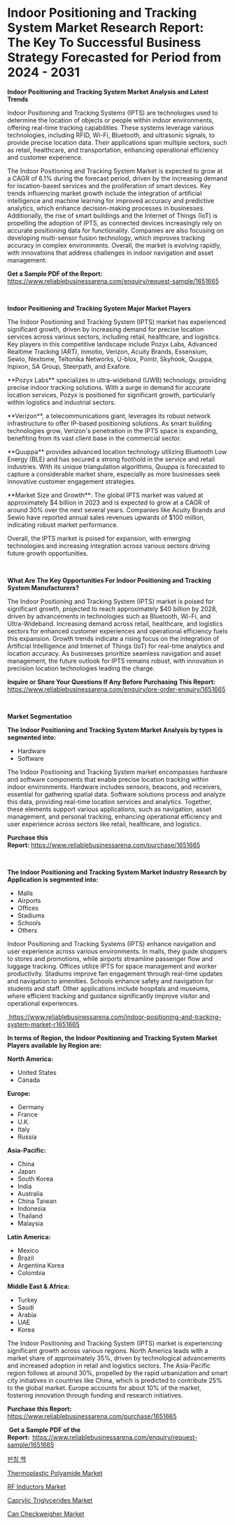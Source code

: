 <p><h1>Indoor Positioning and Tracking System Market Research Report: The Key To Successful Business Strategy Forecasted for Period from 2024 - 2031</h1></p><p><strong>Indoor Positioning and Tracking System Market Analysis and Latest Trends</strong></p>
<p><p>Indoor Positioning and Tracking Systems (IPTS) are technologies used to determine the location of objects or people within indoor environments, offering real-time tracking capabilities. These systems leverage various technologies, including RFID, Wi-Fi, Bluetooth, and ultrasonic signals, to provide precise location data. Their applications span multiple sectors, such as retail, healthcare, and transportation, enhancing operational efficiency and customer experience.</p><p>The Indoor Positioning and Tracking System Market is expected to grow at a CAGR of 6.1% during the forecast period, driven by the increasing demand for location-based services and the proliferation of smart devices. Key trends influencing market growth include the integration of artificial intelligence and machine learning for improved accuracy and predictive analytics, which enhance decision-making processes in businesses. Additionally, the rise of smart buildings and the Internet of Things (IoT) is propelling the adoption of IPTS, as connected devices increasingly rely on accurate positioning data for functionality. Companies are also focusing on developing multi-sensor fusion technology, which improves tracking accuracy in complex environments. Overall, the market is evolving rapidly, with innovations that address challenges in indoor navigation and asset management.</p></p>
<p><strong>Get a Sample PDF of the Report:&nbsp;</strong> <a href="https://www.reliablebusinessarena.com/enquiry/request-sample/1651665?utm_campaign=1172&utm_medium=2&utm_source=Github&utm_content=ia&utm_term=03102024&utm_id=indoor-positioning-and-tracking-system">https://www.reliablebusinessarena.com/enquiry/request-sample/1651665</a></p>
<p>&nbsp;</p>
<p><strong>Indoor Positioning and Tracking System Major Market Players</strong></p>
<p><p>The Indoor Positioning and Tracking System (IPTS) market has experienced significant growth, driven by increasing demand for precise location services across various sectors, including retail, healthcare, and logistics. Key players in this competitive landscape include Pozyx Labs, Advanced Realtime Tracking (ART), Inmotio, Verizon, Acuity Brands, Essensium, Sewio, Nextome, Teltonika Networks, U-blox, Pointr, Skyhook, Quuppa, Inpixon, SA Group, Steerpath, and Exafore.</p><p>**Pozyx Labs** specializes in ultra-wideband (UWB) technology, providing precise indoor tracking solutions. With a surge in demand for accurate location services, Pozyx is positioned for significant growth, particularly within logistics and industrial sectors.</p><p>**Verizon**, a telecommunications giant, leverages its robust network infrastructure to offer IP-based positioning solutions. As smart building technologies grow, Verizon's penetration in the IPTS space is expanding, benefiting from its vast client base in the commercial sector.</p><p>**Quuppa** provides advanced location technology utilizing Bluetooth Low Energy (BLE) and has secured a strong foothold in the service and retail industries. With its unique triangulation algorithms, Quuppa is forecasted to capture a considerable market share, especially as more businesses seek innovative customer engagement strategies.</p><p>**Market Size and Growth**: The global IPTS market was valued at approximately $4 billion in 2023 and is expected to grow at a CAGR of around 30% over the next several years. Companies like Acuity Brands and Sewio have reported annual sales revenues upwards of $100 million, indicating robust market performance.</p><p>Overall, the IPTS market is poised for expansion, with emerging technologies and increasing integration across various sectors driving future growth opportunities.</p></p>
<p>&nbsp;</p>
<p><strong>What Are The Key Opportunities For Indoor Positioning and Tracking System Manufacturers?</strong></p>
<p><p>The Indoor Positioning and Tracking System (IPTS) market is poised for significant growth, projected to reach approximately $40 billion by 2028, driven by advancements in technologies such as Bluetooth, Wi-Fi, and Ultra-Wideband. Increasing demand across retail, healthcare, and logistics sectors for enhanced customer experiences and operational efficiency fuels this expansion. Growth trends indicate a rising focus on the integration of Artificial Intelligence and Internet of Things (IoT) for real-time analytics and location accuracy. As businesses prioritize seamless navigation and asset management, the future outlook for IPTS remains robust, with innovation in precision location technologies leading the charge.</p></p>
<p><strong>Inquire or Share Your Questions If Any Before Purchasing This Report:</strong> <a href="https://www.reliablebusinessarena.com/enquiry/pre-order-enquiry/1651665?utm_campaign=1172&utm_medium=2&utm_source=Github&utm_content=ia&utm_term=03102024&utm_id=indoor-positioning-and-tracking-system">https://www.reliablebusinessarena.com/enquiry/pre-order-enquiry/1651665</a></p>
<p>&nbsp;</p>
<p><strong>Market Segmentation</strong></p>
<p><strong>The Indoor Positioning and Tracking System Market Analysis by types is segmented into:</strong></p>
<p><ul><li>Hardware</li><li>Software</li></ul></p>
<p><p>The Indoor Positioning and Tracking System market encompasses hardware and software components that enable precise location tracking within indoor environments. Hardware includes sensors, beacons, and receivers, essential for gathering spatial data. Software solutions process and analyze this data, providing real-time location services and analytics. Together, these elements support various applications, such as navigation, asset management, and personal tracking, enhancing operational efficiency and user experience across sectors like retail, healthcare, and logistics.</p></p>
<p><strong>Purchase this Report:&nbsp;</strong><a href="https://www.reliablebusinessarena.com/purchase/1651665?utm_campaign=1172&utm_medium=2&utm_source=Github&utm_content=ia&utm_term=03102024&utm_id=indoor-positioning-and-tracking-system">https://www.reliablebusinessarena.com/purchase/1651665</a></p>
<p>&nbsp;</p>
<p><strong>The Indoor Positioning and Tracking System Market Industry Research by Application is segmented into:</strong></p>
<p><ul><li>Malls</li><li>Airports</li><li>Offices</li><li>Stadiums</li><li>Schools</li><li>Others</li></ul></p>
<p><p>Indoor Positioning and Tracking Systems (IPTS) enhance navigation and user experience across various environments. In malls, they guide shoppers to stores and promotions, while airports streamline passenger flow and luggage tracking. Offices utilize IPTS for space management and worker productivity. Stadiums improve fan engagement through real-time updates and navigation to amenities. Schools enhance safety and navigation for students and staff. Other applications include hospitals and museums, where efficient tracking and guidance significantly improve visitor and operational experiences.</p></p>
<p><a href="https://www.reliablebusinessarena.com/indoor-positioning-and-tracking-system-market-r1651665?utm_campaign=1172&utm_medium=2&utm_source=Github&utm_content=ia&utm_term=03102024&utm_id=indoor-positioning-and-tracking-system">&nbsp;https://www.reliablebusinessarena.com/indoor-positioning-and-tracking-system-market-r1651665</a></p>
<p><strong>In terms of Region, the Indoor Positioning and Tracking System Market Players available by Region are:</strong></p>
<p>
    <p> <strong> North America: </strong>
        <ul>
            <li>United States</li>
            <li>Canada</li>
        </ul>
        </p> 
    <p> <strong> Europe: </strong>
        <ul>
            <li>Germany</li>
            <li>France</li>
            <li>U.K.</li>
            <li>Italy</li>
            <li>Russia</li>
        </ul>
        </p> 
    <p> <strong> Asia-Pacific: </strong>
        <ul>
            <li>China</li>
            <li>Japan</li>
            <li>South Korea</li>
            <li>India</li>
            <li>Australia</li>
            <li>China Taiwan</li>
            <li>Indonesia</li>
            <li>Thailand</li>
            <li>Malaysia</li>
        </ul>
        </p> 
    <p> <strong> Latin America: </strong>
        <ul>
            <li>Mexico</li>
            <li>Brazil</li>
            <li>Argentina Korea</li>
            <li>Colombia</li>
        </ul>
        </p> 
    <p> <strong> Middle East & Africa: </strong>
        <ul>
            <li>Turkey</li>
            <li>Saudi</li>
            <li>Arabia</li>
            <li>UAE</li>
            <li>Korea</li>
        </ul>
    </p>
    </p>
<p><p>The Indoor Positioning and Tracking System (IPTS) market is experiencing significant growth across various regions. North America leads with a market share of approximately 35%, driven by technological advancements and increased adoption in retail and logistics sectors. The Asia-Pacific region follows at around 30%, propelled by the rapid urbanization and smart city initiatives in countries like China, which is predicted to contribute 25% to the global market. Europe accounts for about 10% of the market, fostering innovation through funding and research initiatives.</p></p>
<p><strong>Purchase this Report: </strong><a href="https://www.reliablebusinessarena.com/purchase/1651665?utm_campaign=1172&utm_medium=2&utm_source=Github&utm_content=ia&utm_term=03102024&utm_id=indoor-positioning-and-tracking-system">https://www.reliablebusinessarena.com/purchase/1651665</a></p>
<p>&nbsp;<strong>Get a Sample PDF of the Report:&nbsp;&nbsp;</strong><a href="https://www.reliablebusinessarena.com/enquiry/request-sample/1651665?utm_campaign=1172&utm_medium=2&utm_source=Github&utm_content=ia&utm_term=03102024&utm_id=indoor-positioning-and-tracking-system">https://www.reliablebusinessarena.com/enquiry/request-sample/1651665</a></p>
<p><strong></strong></p>
<p><p><a href="https://github.com/sougarounis/Market-Research-Report-List-6/blob/main/865857116654.md?utm_campaign=1172&utm_medium=2&utm_source=Github&utm_content=ia&utm_term=03102024&utm_id=indoor-positioning-and-tracking-system">펀칭 백</a></p><p><a href="https://www.linkedin.com/pulse/insights-thermoplastic-polyamide-market-size-which-expanding-whikf?trackingId=tWqPxi8nRLO6JsMB7q%2BrzQ%3D%3D&utm_campaign=1172&utm_medium=2&utm_source=Github&utm_content=ia&utm_term=03102024&utm_id=indoor-positioning-and-tracking-system">Thermoplastic Polyamide Market</a></p><p><a href="https://www.linkedin.com/pulse/future-trajectory-rf-inductors-market-emerging-trends-forecasts-bngjc?trackingId=vbeS6bcETf2YBs7XFMe4FQ%3D%3D&utm_campaign=1172&utm_medium=2&utm_source=Github&utm_content=ia&utm_term=03102024&utm_id=indoor-positioning-and-tracking-system">RF Inductors Market</a></p><p><a href="https://issuu.com/reportprime-2/docs/caprylic-triglycerides-market-size-_07c00f5e772ad1?utm_campaign=1172&utm_medium=2&utm_source=Github&utm_content=ia&utm_term=03102024&utm_id=indoor-positioning-and-tracking-system">Caprylic Triglycerides Market</a></p><p><a href="https://issuu.com/reportprime-2/docs/can-checkweigher-market-size-2030.p_a5fc62efffc40f?utm_campaign=1172&utm_medium=2&utm_source=Github&utm_content=ia&utm_term=03102024&utm_id=indoor-positioning-and-tracking-system">Can Checkweigher Market</a></p></p>